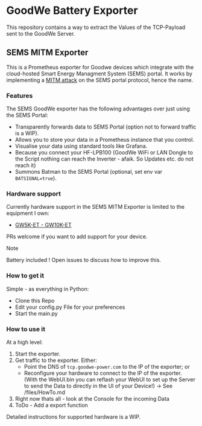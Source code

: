 # GoodWe Battery Exporter

This repository contains a way to extract the Values of the TCP-Payload sent to the GoodWe Server.

## SEMS MITM Exporter

This is a Prometheus exporter for Goodwe devices which integrate with the cloud-hosted Smart Energy Managment System (SEMS) portal.
It works by implementing a [MITM attack](https://en.wikipedia.org/wiki/Man-in-the-middle_attack) on the SEMS portal protocol, hence the name.

### Features

The SEMS GoodWe exporter has the following advantages over just using the SEMS Portal:

* Transparently forwards data to SEMS Portal (option not to forward traffic is a WIP).
* Allows you to store your data in a Prometheus instance that you control.
* Visualise your data using standard tools like Grafana.
* Because you connect your HF-LPB100 (GoodWe WiFi or LAN Dongle to the Script nothing can reach the Inverter - afaik. So Updates etc. do not reach it)
* Summons Batman to the SEMS Portal (optional, set env var `BATSIGNAL=true`).

### Hardware support

Currently hardware support in the SEMS MITM Exporter is limited to the equipment I own:

* [GW5K-ET - GW10K-ET]([https://www.goodwe.com.au/single-phase-homekit](https://de.goodwe.com/et-plus-series-three-phase-hybrid-solar-inverter))

PRs welcome if you want to add support for your device.

> [!NOTE]
> Battery included !
> Open issues to discuss how to improve this.

### How to get it

Simple - as everything in Python:

* Clone this Repo
* Edit your config.py File for your preferences
* Start the main.py

### How to use it

At a high level:

1. Start the exporter.
2. Get traffic to the exporter. Either:
    * Point the DNS of `tcp.goodwe-power.com` to the IP of the exporter; or
    * Reconfigure your hardware to connect to the IP of the exporter. (With the WebUI.bin you can reflash your WebUI to set up the Server to send the Data to directly in the UI of your Device!) -> See /files/HowTo.md
3. Right now thats all - look at the Console for the incoming Data
4. ToDo - Add a export function

Detailed instructions for supported hardware is a WIP.
